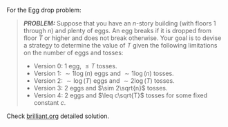 For the Egg drop problem:

> **_PROBLEM:_**  Suppose that you have an $n$-story building (with floors 1 through $n$) and plenty of eggs. An egg breaks if it is dropped from floor $T$ or 
> higher and does not break otherwise. Your goal is to devise a strategy to determine the value of  $T$ given the following limitations on the number of eggs and 
> tosses:
> * Version 0: 1 egg, $`\leq T`$ tosses.
> * Version 1: $\sim 1 \log(n)$ eggs and $\sim 1 \log(n)$ tosses.
> * Version 2: $\sim \log(T)$  eggs and $\sim 2 \log(T)$  tosses.
> * Version 3: 2 eggs and  $\sim 2\sqrt{n}$ tosses.
> * Version 4: 2 eggs and  $\leq c\sqrt{T}$  tosses for some fixed constant $c$.

Check [brilliant.org](https://brilliant.org/wiki/egg-dropping/) detailed solution.

